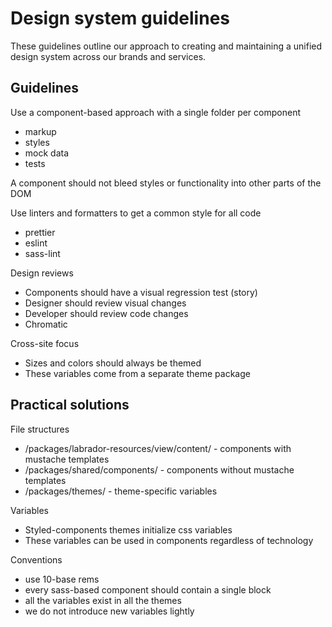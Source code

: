 # Design system guidelines
These guidelines outline our approach to creating and maintaining a unified design system across our brands and services.

## Guidelines
Use a component-based approach with a single folder per component
- markup
- styles
- mock data
- tests

A component should not bleed styles or functionality into other parts of the DOM

Use linters and formatters to get a common style for all code
- prettier
- eslint
- sass-lint

Design reviews
- Components should have a visual regression test (story)
- Designer should review visual changes
- Developer should review code changes
- Chromatic

Cross-site focus
- Sizes and colors should always be themed
- These variables come from a separate theme package

## Practical solutions
File structures
- /packages/labrador-resources/view/content/ - components with mustache templates
- /packages/shared/components/ - components without mustache templates
- /packages/themes/ - theme-specific variables

Variables
- Styled-components themes initialize css variables
- These variables can be used in components regardless of technology

Conventions
- use 10-base rems
- every sass-based component should contain a single block
- all the variables exist in all the themes
- we do not introduce new variables lightly
